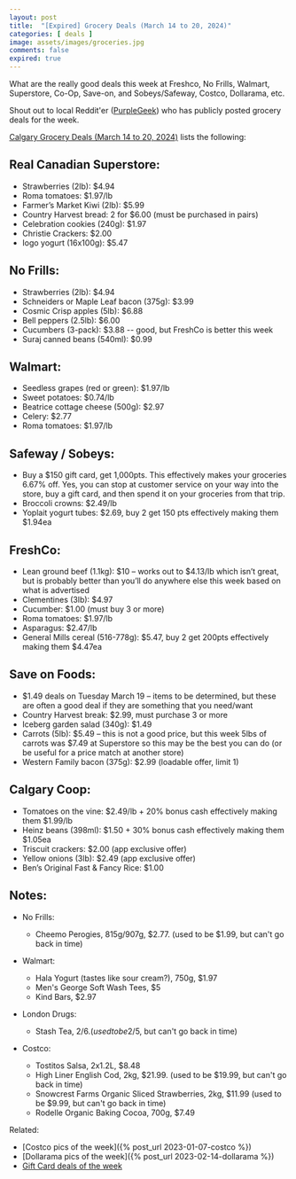 ```yaml
---
layout: post
title:  "[Expired] Grocery Deals (March 14 to 20, 2024)"
categories: [ deals ]
image: assets/images/groceries.jpg
comments: false
expired: true
---
```


What are the really good deals this week at Freshco, No Frills, Walmart, Superstore, Co-Op, Save-on, and Sobeys/Safeway, Costco, Dollarama, etc.

Shout out to local Reddit'er ([PurpleGeek](https://www.reddit.com/user/PurpleGeek/)) who has publicly posted grocery deals for the week.

[Calgary Grocery Deals (March 14 to 20, 2024)](https://www.reddit.com/r/Calgary/comments/1be42k7/calgary_grocery_deals_march_14_to_20_2024/) lists the following:

## Real Canadian Superstore:
- Strawberries (2lb): $4.94
- Roma tomatoes: $1.97/lb
- Farmer’s Market Kiwi (2lb): $5.99
- Country Harvest bread: 2 for $6.00 (must be purchased in pairs)
- Celebration cookies (240g): $1.97
- Christie Crackers: $2.00
- Iogo yogurt (16x100g): $5.47

## No Frills:
- Strawberries (2lb): $4.94
- Schneiders or Maple Leaf bacon (375g): $3.99
- Cosmic Crisp apples (5lb): $6.88
- Bell peppers (2.5lb): $6.00
- Cucumbers (3-pack): $3.88 -- good, but FreshCo is better this week
- Suraj canned beans (540ml): $0.99

## Walmart:
- Seedless grapes (red or green): $1.97/lb
- Sweet potatoes: $0.74/lb
- Beatrice cottage cheese (500g): $2.97
- Celery: $2.77
- Roma tomatoes: $1.97/lb

## Safeway / Sobeys:
- Buy a $150 gift card, get 1,000pts. This effectively makes your groceries 6.67% off. Yes, you can stop at customer service on your way into the store, buy a gift card, and then spend it on your groceries from that trip.
- Broccoli crowns: $2.49/lb
- Yoplait yogurt tubes: $2.69, buy 2 get 150 pts effectively making them $1.94ea

## FreshCo:
- Lean ground beef (1.1kg): $10 – works out to $4.13/lb which isn’t great, but is probably better than you’ll do anywhere else this week based on what is advertised
- Clementines (3lb): $4.97
- Cucumber: $1.00 (must buy 3 or more)
- Roma tomatoes: $1.97/lb
- Asparagus: $2.47/lb
- General Mills cereal (516-778g): $5.47, buy 2 get 200pts effectively making them $4.47ea

## Save on Foods:
- $1.49 deals on Tuesday March 19 – items to be determined, but these are often a good deal if they are something that you need/want
- Country Harvest break: $2.99, must purchase 3 or more
- Iceberg garden salad (340g): $1.49
- Carrots (5lb): $5.49 – this is not a good price, but this week 5lbs of carrots was $7.49 at Superstore so this may be the best you can do (or be useful for a price match at another store)
- Western Family bacon (375g): $2.99 (loadable offer, limit 1)

## Calgary Coop:
- Tomatoes on the vine: $2.49/lb + 20% bonus cash effectively making them $1.99/lb
- Heinz beans (398ml): $1.50 + 30% bonus cash effectively making them $1.05ea
- Triscuit crackers: $2.00 (app exclusive offer)
- Yellow onions (3lb): $2.49 (app exclusive offer)
- Ben’s Original Fast & Fancy Rice: $1.00

## Notes:
- No Frills:
    - Cheemo Perogies, 815g/907g, $2.77. (used to be $1.99, but can't go back in time)

- Walmart:
    - Hala Yogurt (tastes like sour cream?), 750g, $1.97
    - Men's George Soft Wash Tees, $5
    - Kind Bars, $2.97

- London Drugs:
    - Stash Tea, 2/$6.  (used to be 2/$5, but can't go back in time)

- Costco:
    - Tostitos Salsa, 2x1.2L, $8.48
    - High Liner English Cod, 2kg, $21.99. (used to be $19.99, but can't go back in time)
    - Snowcrest Farms Organic Sliced Strawberries, 2kg, $11.99 (used to be $9.99, but can't go back in time)
    - Rodelle Organic Baking Cocoa, 700g, $7.49

Related:
 - [Costco pics of the week]({% post_url 2023-01-07-costco %})
 - [Dollarama pics of the week]({% post_url 2023-02-14-dollarama %})
 - [Gift Card deals of the week](https://forums.redflagdeals.com/various-retailers-gift-cards-deals-discounts-2024-2666408)

 